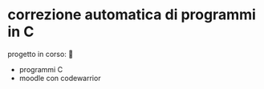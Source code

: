 # correzione automatica di programmi in C

progetto in corso: :lemon:

- programmi C
- moodle con codewarrior
